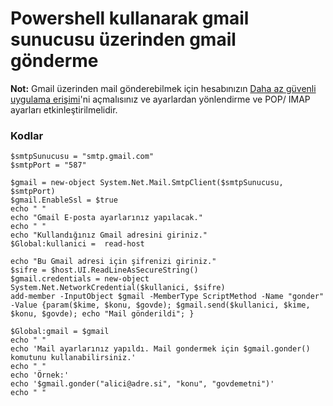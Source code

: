 # Powershell kullanarak gmail sunucusu üzerinden gmail gönderme


**Not:** Gmail üzerinden mail gönderebilmek için hesabınızın [Daha az güvenli uygulama erişimi](https://myaccount.google.com/lesssecureapps)'ni açmalısınız ve ayarlardan yönlendirme ve POP/ IMAP ayarları etkinleştirilmelidir.


### Kodlar 

```
$smtpSunucusu = "smtp.gmail.com"
$smtpPort = "587" 

$gmail = new-object System.Net.Mail.SmtpClient($smtpSunucusu, $smtpPort)
$gmail.EnableSsl = $true
echo " "
echo "Gmail E-posta ayarlarınız yapılacak."
echo " "
echo "Kullandığınız Gmail adresini giriniz."
$Global:kullanici =  read-host

echo "Bu Gmail adresi için şifrenizi giriniz."
$sifre = $host.UI.ReadLineAsSecureString()
$gmail.credentials = new-object System.Net.NetworkCredential($kullanici, $sifre)
add-member -InputObject $gmail -MemberType ScriptMethod -Name "gonder" -Value {param($kime, $konu, $govde); $gmail.send($kullanici, $kime, $konu, $govde); echo "Mail gönderildi"; }

$Global:gmail = $gmail
echo " "
echo 'Mail ayarlarınız yapıldı. Mail gondermek için $gmail.gonder() komutunu kullanabilirsiniz.'
echo " "
echo 'Örnek:'
echo '$gmail.gonder("alici@adre.si", "konu", "govdemetni")'
echo " "
```
